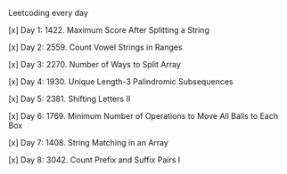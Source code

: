 Leetcoding every day

[x] Day 1: 1422. Maximum Score After Splitting a String

[x] Day 2: 2559. Count Vowel Strings in Ranges

[x] Day 3: 2270. Number of Ways to Split Array

[x] Day 4: 1930. Unique Length-3 Palindromic Subsequences

[x] Day 5: 2381. Shifting Letters II

[x] Day 6: 1769. Minimum Number of Operations to Move All Balls to Each Box

[x] Day 7: 1408. String Matching in an Array

[x] Day 8: 3042. Count Prefix and Suffix Pairs I